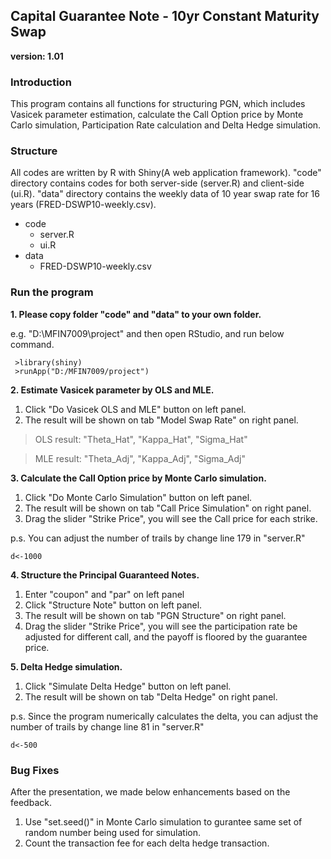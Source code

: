 ## Capital Guarantee Note - 10yr Constant Maturity Swap ##
**version: 1.01**

### Introduction ###
This program contains all functions for structuring PGN, which includes 
Vasicek parameter estimation, calculate the Call Option price by Monte 
Carlo simulation, Participation Rate calculation and Delta Hedge simulation.

### Structure ###
All codes are written by R with Shiny(A web application framework).
"code" directory contains codes for both server-side (server.R) and 
client-side (ui.R).
"data" directory contains the weekly data of 10 year swap rate for 16 years
(FRED-DSWP10-weekly.csv).

- code 
	- server.R
	- ui.R
- data
	- FRED-DSWP10-weekly.csv 

### Run the program ###
**1. Please copy folder "code" and "data" to your own folder.**

e.g. "D:\MFIN7009\project" and then open RStudio, and run below command.

     >library(shiny)
     >runApp("D:/MFIN7009/project")

**2. Estimate Vasicek parameter by OLS and MLE.**

1. Click "Do Vasicek OLS and MLE" button on left panel.
2. The result will be shown on tab "Model Swap Rate" on right panel.
      
>OLS result: "Theta_Hat", "Kappa_Hat", "Sigma_Hat"

>MLE result: "Theta_Adj", "Kappa_Adj", "Sigma_Adj"

**3. Calculate the Call Option price by Monte Carlo simulation.**

1. Click "Do Monte Carlo Simulation" button on left panel.
2. The result will be shown on tab "Call Price Simulation" on right panel.
3. Drag the slider "Strike Price", you will see the Call price for each strike.

p.s. You can adjust the number of trails by change line 179 in "server.R"

    d<-1000

**4. Structure the Principal Guaranteed Notes.**

1. Enter "coupon" and "par" on left panel
2. Click "Structure Note" button on left panel.
3. The result will be shown on tab "PGN Structure" on right panel.
4. Drag the slider "Strike Price", you will see the participation rate be 
adjusted for different call, and the payoff is floored by the guarantee price.

**5. Delta Hedge simulation.**

1. Click "Simulate Delta Hedge" button on left panel.
2. The result will be shown on tab "Delta Hedge" on right panel.

p.s. Since the program numerically calculates the delta, 
you can adjust the number of trails by change line 81 in "server.R"

    d<-500

### Bug Fixes ###

After the presentation, we made below enhancements based on the feedback.

1. Use "set.seed()" in Monte Carlo simulation to gurantee same set of random
number being used for simulation.
2. Count the transaction fee for each delta hedge transaction.